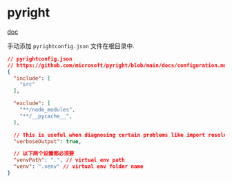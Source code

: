 # pyright

[doc](https://github.com/microsoft/pyright/blob/main/docs/configuration.md)

手动添加 `pyrightconfig.json` 文件在根目录中.

```json
// pyrightconfig.json
// https://github.com/microsoft/pyright/blob/main/docs/configuration.md#sample-config-file
{
  "include": [
    "src"
  ],

  "exclude": [
    "**/node_modules",
    "**/__pycache__",
  ],

  // This is useful when diagnosing certain problems like import resolution issues.
  "verboseOutput": true,

  // 以下两个设置都必须要
  "venvPath": ".", // virtual env path
  "venv": ".venv" // virtual env folder name
}
```
